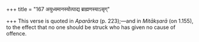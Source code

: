+++
title = "167 अयुध्यमानस्योत्पाद्य ब्राह्मणस्याऽसृग्"

+++
This verse is quoted in *Aparārka* (p. 223);—and in *Mitākṣarā* (on
1.155), to the effect that no one should be struck who has given no
cause of offence.


